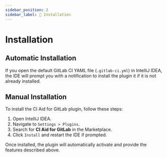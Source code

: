 ```yaml
---
sidebar_position: 2
sidebar_label: 💾 Installation
---
```


# Installation

## Automatic Installation

If you open the default GitLab CI YAML file (`.gitlab-ci.yml`) in IntelliJ IDEA, the IDE will prompt you with a notification to install the plugin it if it is not already installed.

## Manual Installation

To install the CI Aid for GitLab plugin, follow these steps:

1. Open IntelliJ IDEA.
2. Navigate to `Settings > Plugins`.
3. Search for **CI Aid for GitLab** in the Marketplace.
4. Click `Install` and restart the IDE if prompted.

Once installed, the plugin will automatically activate and provide the features described above.
